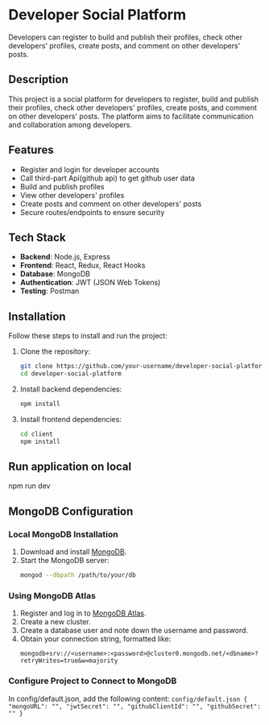 # Developer Social Platform

Developers can register to build and publish their profiles, check other developers' profiles, create posts, and comment on other developers' posts.

## Description

This project is a social platform for developers to register, build and publish their profiles, check other developers' profiles, create posts, and comment on other developers' posts. The platform aims to facilitate communication and collaboration among developers.

## Features

- Register and login for developer accounts
- Call third-part Api(github api) to get github user data
- Build and publish profiles
- View other developers' profiles
- Create posts and comment on other developers' posts
- Secure routes/endpoints to ensure security

## Tech Stack

- **Backend**: Node.js, Express
- **Frontend**: React, Redux, React Hooks
- **Database**: MongoDB
- **Authentication**: JWT (JSON Web Tokens)
- **Testing**: Postman

## Installation

Follow these steps to install and run the project:

1. Clone the repository:

   ```bash
   git clone https://github.com/your-username/developer-social-platform.git
   cd developer-social-platform
   ```

2. Install backend dependencies:

   ```bash
   npm install
   ```

3. Install frontend dependencies:
   ```bash
   cd client
   npm install
   ```

## Run application on local

npm run dev

## MongoDB Configuration

### Local MongoDB Installation

1. Download and install [MongoDB](https://www.mongodb.com/try/download/community).
2. Start the MongoDB server:
   ```bash
   mongod --dbpath /path/to/your/db
   ```

### Using MongoDB Atlas

1. Register and log in to [MongoDB Atlas](https://www.mongodb.com/cloud/atlas).
2. Create a new cluster.
3. Create a database user and note down the username and password.
4. Obtain your connection string, formatted like:
   ```
   mongodb+srv://<username>:<password>@cluster0.mongodb.net/<dbname>?retryWrites=true&w=majority
   ```

### Configure Project to Connect to MongoDB

In config/default.json, add the following content:
`config/default.json
    {
        "mongoURL": "",
        "jwtSecret": "",
        "githubClientId": "",
        "githubSecret": ""
    }
    `
